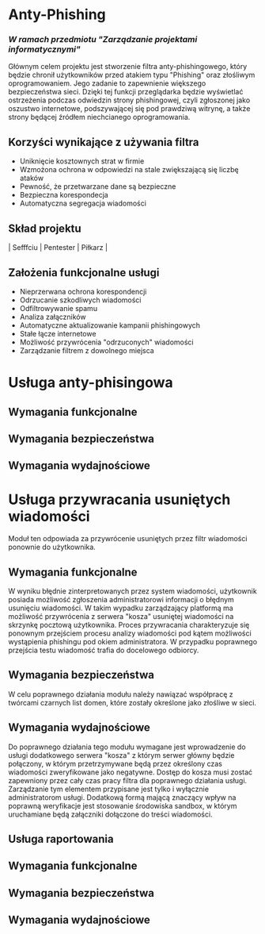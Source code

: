 # Anty-Phishing
### *W ramach przedmiotu "Zarządzanie projektami informatycznymi"*

Głównym celem projektu jest stworzenie filtra anty-phishingowego, który będzie chronił użytkowników przed atakiem typu  "Phishing" oraz złośliwym oprogramowaniem. Jego zadanie to zapewnienie większego bezpieczeństwa sieci. Dzięki tej funkcji przeglądarka będzie wyświetlać ostrzeżenia podczas odwiedzin strony phishingowej, czyli zgłoszonej jako oszustwo internetowe, podszywającej się pod prawdziwą witrynę, a także strony będącej źródłem niechcianego oprogramowania.

## Korzyści wynikające z używania filtra
- Uniknięcie kosztownych strat w firmie
- Wzmożona ochrona w odpowiedzi na stale zwiększającą się liczbę ataków
- Pewność, że przetwarzane dane są bezpieczne
- Bezpieczna korespondecja 
- Automatyczna segregacja wiadomości

## Skład projektu

| Sefffciu | Pentester | Piłkarz |

## Założenia funkcjonalne usługi
- Nieprzerwana ochrona korespondencji
- Odrzucanie szkodliwych wiadomości
- Odfiltrowywanie spamu
- Analiza załączników 
- Automatyczne aktualizowanie kampanii phishingowych
- Stałe łącze internetowe
- Możliwość przywrócenia "odrzuconych" wiadomości
- Zarządzanie filtrem z dowolnego miejsca

# Usługa anty-phisingowa

## Wymagania funkcjonalne

## Wymagania bezpieczeństwa

## Wymagania wydajnościowe

# Usługa przywracania usuniętych wiadomości
Moduł ten odpowiada za przywrócenie usuniętych przez filtr wiadomości ponownie do użytkownika.

## Wymagania funkcjonalne
W wyniku błędnie zinterpretowanych przez system wiadomości, użytkownik posiada możliwość zgłoszenia administratorowi informacji o błędnym usunięciu wiadomości. W takim wypadku zarządzający platformą ma możliwość przywrócenia z serwera "kosza" usuniętej wiadomości na skrzynkę pocztową użytkownika. Proces przywracania charakteryzuje się ponownym przejściem procesu analizy wiadomości pod kątem możliwości wystąpienia phishingu pod okiem administratora. W przypadku poprawnego przejścia testu wiadomość trafia do docelowego odbiorcy.
## Wymagania bezpieczeństwa
W celu poprawnego działania modułu należy nawiązać współpracę z twórcami czarnych list domen, które zostały określone jako złośliwe w sieci.  

## Wymagania wydajnościowe
Do poprawnego działania tego modułu wymagane jest wprowadzenie do usługi dodatkowego serwera "kosza" z którym serwer główny będzie połączony, w którym przetrzymywane będą przez określony czas wiadomości zweryfikowane jako negatywne. Dostęp do kosza musi zostać zapewniony przez cały czas pracy filtra dla poprawnego działania usługi. Zarządzanie tym elementem przypisane jest tylko i wyłącznie administratorom usługi. Dodatkową formą mającą znaczący wpływ na poprawną weryfikacje jest stosowanie środowiska sandbox, w którym uruchamiane będą załączniki dołączone do treści wiadomości.
## Usługa raportowania

## Wymagania funkcjonalne

## Wymagania bezpieczeństwa

## Wymagania wydajnościowe


